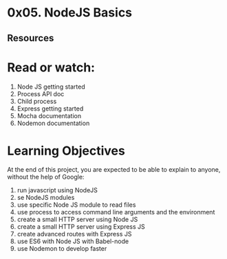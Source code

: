 # 0x05. NodeJS Basics

## Resources

# Read or watch:

1. Node JS getting started
2. Process API doc
3. Child process
4. Express getting started
5. Mocha documentation
6. Nodemon documentation

# Learning Objectives

At the end of this project, you are expected to be able to explain to anyone, without the help of Google:

1. run javascript using NodeJS
2. se NodeJS modules
3. use specific Node JS module to read files
4. use process to access command line arguments and the environment
5. create a small HTTP server using Node JS
6. create a small HTTP server using Express JS
7. create advanced routes with Express JS
8. use ES6 with Node JS with Babel-node
9. use Nodemon to develop faster
